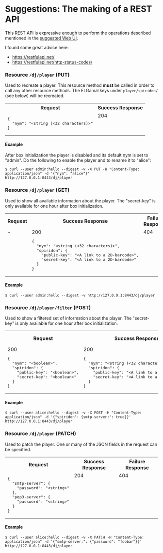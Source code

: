 # Suggestions: The making of a REST API

This REST API is expressive enough to perform the operations described mentioned in the [suggested Web UI](../webui/suggestions.md).

I found some great advice here:

* https://restfulapi.net/
* https://restfulapi.net/http-status-codes/

### Resource `/dj/player` (**PUT**)

Used to recreate a player. This resource method **must** be called in order to call any other resource methods. The ELGamal keys under `player/spiridon/` (see below) will be recreated.

<table>
  <tr>
    <th>Request</th>
    <th>Success Response</th>
  </tr>
  <tr>
    <td valign="top"><pre lang="json">{
  "nym": "&lt;string (<32 characters)&gt;"
}</pre></td>
    <td valign="top">204</td>
  </tr>
</table>

#### Example

After box initialization the player is disabled and its default nym is set to "admin". Do the following to enable the player and to rename it to "alice":

`$ curl --user admin:hello --digest -v -X PUT -H "Content-Type: application/json" -d '{"nym": "alice"}' http://127.0.0.1:8443/dj/player`

### Resource `/dj/player` (**GET**)

Used to show all available information about the player. The "secret-key" is only available for one hour after box initialization.

<table>
  <tr>
    <th>Request</th>
    <th>Success Response</th>
    <th>Failure Response</th>
  </tr>
  <tr>
    <td valign="top">-</td>
    <td valign="top">200<pre lang="json">{
  "nym": "&lt;string (<32 characters)&gt;",
  "spiridon": {
    "public-key": "&lt;A link to a 2D-barcode&gt;",
    "secret-key": "&lt;A link to a 2D-barcode&gt;"
  }
}</pre></td>
    <td valign="top">404</td>
  </tr>
</table>

#### Example

`$ curl --user admin:hello --digest -v http://127.0.0.1:8443/dj/player`

### Resource `/dj/player/filter` (**POST**)

Used to show a filtered set of information about the player. The "secret-key" is only available for one hour after box initialization.

<table>
  <tr>
    <th>Request</th>
    <th>Success Response</th>
    <th>Failure Response</th>
  </tr>
  <tr>
    <td valign="top">200<pre lang="json">{
  "nym": "&lt;boolean&gt;",
  "spiridon": {
    "public-key": "&lt;boolean&gt;",
    "secret-key": "&lt;boolean&gt;"
  }
}</pre></td>
    <td valign="top">200<pre lang="json">{
  "nym": "&lt;string (<32 characters)&gt;",
  "spiridon": {
    "public-key": "&lt;A link to a 2D-barcode&gt;",
    "secret-key": "&lt;A link to a 2D-barcode&gt;"
  }
}</pre></td>
    <td valign="top">404</td>
  </tr>
</table>

#### Example

`$ curl --user alice:hello --digest -v -X POST -H "Content-Type: application/json" -d '{"spiridon": {smtp-server:": true}}' http://127.0.0.1:8443/dj/player`

### Resource `/dj/player` (**PATCH**)

Used to patch the player. One or many of the JSON fields in the request can be specified.

<table>
  <tr>
    <th>Request</th>
    <th>Success Response</th>
    <th>Failure Response</th>
  </tr>
  <tr>
    <td valign="top"><pre lang="json">{
  "smtp-server": {
    "password": "&lt;string&gt;"
  },
  "pop3-server": {
    "password": "&lt;string&gt;"
  }
}</pre></td>
    <td valign="top">204</td>
    <td valign="top">404</td>
  </tr>
</table>

#### Example

`$ curl --user alice:hello --digest -v -X PATCH -H "Content-Type: application/json" -d '{"smtp-server:": {"password": "foobar"}}' http://127.0.0.1:8443/dj/player`
